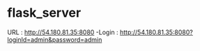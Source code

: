 # flask_server

URL : http://54.180.81.35:8080
  -Login : http://54.180.81.35:8080?loginId=admin&password=admin

